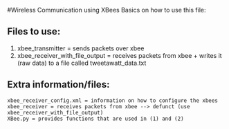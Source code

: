 #Wireless Communication using XBees
Basics on how to use this file:
## Files to use:
 1. xbee_transmitter = sends packets over xbee
 2. xbee_receiver_with_file_output = receives packets from xbee + writes it (raw data) to a file called tweetawatt_data.txt

## Extra information/files:
    xbee_receiver_config.xml = information on how to configure the xbees
    xbee_receiver = receives packets from xbee --> defunct (use xbee_receiver_with_file_output)
    XBee.py = provides functions that are used in (1) and (2)

